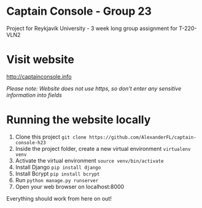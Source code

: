 # Captain Console - Group 23
Project for Reykjavík University - 3 week long group assignment for T-220-VLN2

# Visit website
http://captainconsole.info

*Please note: Website does not use https, so don't enter any sensitive information into fields*

# Running the website locally
1. Clone this project `git clone https://github.com/AlexanderFL/captain-console-h23`
2. Inside the project folder, create a new virtual environment `virtualenv venv`
3. Activate the virtual environment `source venv/bin/activate`
4. Install Django `pip install django`
5. Install Bcrypt `pip install bcrypt`
6. Run `python manage.py runserver`
7. Open your web browser on localhost:8000

Everything should work from here on out!
